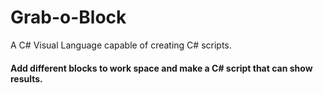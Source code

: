 # Grab-o-Block
A C# Visual Language capable of creating C# scripts.



#### Add different blocks to work space and make a C# script that can show results.
